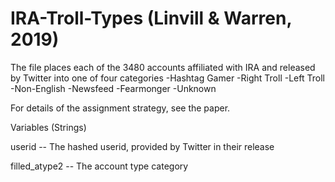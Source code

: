 # IRA-Troll-Types  (Linvill & Warren, 2019)

The file places each of the 3480 accounts affiliated with IRA and released by Twitter into one of four categories
  -Hashtag Gamer
  -Right Troll
  -Left Troll
  -Non-English
  -Newsfeed
  -Fearmonger
  -Unknown
  
For details of the assignment strategy, see the paper.

Variables (Strings)

userid -- The hashed userid, provided by Twitter in their release

filled_atype2 -- The account type category
